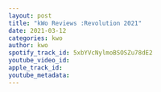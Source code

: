 ```yaml
---
layout: post
title: "kWo Reviews :Revolution 2021"
date: 2021-03-12
categories: kwo
author: kwo
spotify_track_id: 5xbYVcNylmoBSOSZu78dE2
youtube_video_id: 
apple_track_id: 
youtube_metadata: 
---
```

